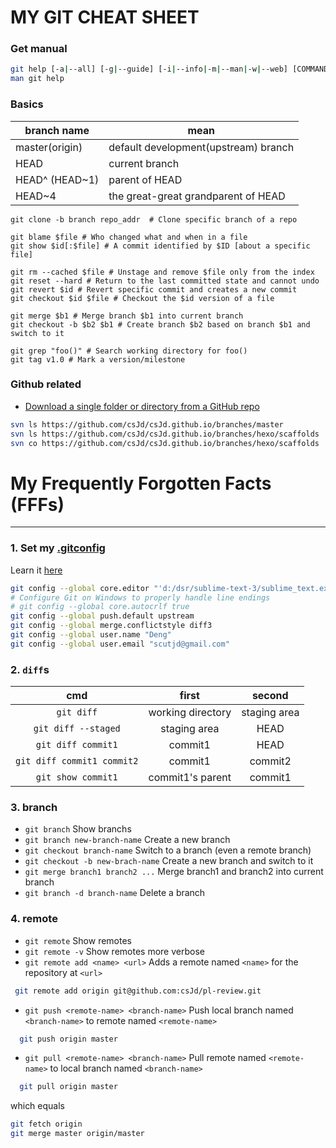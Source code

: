# MY GIT CHEAT SHEET

### Get manual

```sh
git help [-a|--all] [-g|--guide] [-i|--info|-m|--man|-w|--web] [COMMAND|GUIDE]
man git help
```


### Basics

| branch name    | mean                                 |
| -------------- | ------------------------------------ |
| master(origin) | default development(upstream) branch |
| HEAD           | current branch                       |
| HEAD^ (HEAD~1) | parent of HEAD                       |
| HEAD~4         | the great-great grandparent of HEAD  |

```shell
git clone -b branch repo_addr  # Clone specific branch of a repo

git blame $file # Who changed what and when in a file
git show $id[:$file] # A commit identified by $ID [about a specific file]

git rm --cached $file # Unstage and remove $file only from the index
git reset --hard # Return to the last committed state and cannot undo
git revert $id # Revert specific commit and creates a new commit
git checkout $id $file # Checkout the $id version of a file

git merge $b1 # Merge branch $b1 into current branch
git checkout -b $b2 $b1 # Create branch $b2 based on branch $b1 and switch to it

git grep "foo()" # Search working directory for foo()
git tag v1.0 # Mark a version/milestone
```


### Github related
* [Download a single folder or directory from a GitHub repo](https://stackoverflow.com/questions/7106012/download-a-single-folder-or-directory-from-a-github-repo/)

```sh
svn ls https://github.com/csJd/csJd.github.io/branches/master
svn ls https://github.com/csJd/csJd.github.io/branches/hexo/scaffolds
svn co https://github.com/csJd/csJd.github.io/branches/hexo/scaffolds
```

# My Frequently Forgotten Facts (FFFs)
------
### 1. Set my [.gitconfig](https://git-scm.com/docs/git-config#_syntax)
Learn it [here](https://classroom.udacity.com/courses/ud775/lessons/2980038599/concepts/33417185870923)
``` sh
git config --global core.editor "'d:/dsr/sublime-text-3/sublime_text.exe' -n -w"
# Configure Git on Windows to properly handle line endings
# git config --global core.autocrlf true
git config --global push.default upstream
git config --global merge.conflictstyle diff3
git config --global user.name "Deng"
git config --global user.email "scutjd@gmail.com"
```

### 2. `diff`s
cmd|first|second
:---:|:---:|:---:
`git diff`|working directory|staging area
`git diff --staged`|staging area|HEAD
`git diff commit1`|commit1|HEAD
`git diff commit1 commit2`|commit1|commit2
`git show commit1`|commit1's parent|commit1

### 3. branch
* `git branch`  Show branchs
* `git branch new-branch-name`  Create a new branch
* `git checkout branch-name`  Switch to a branch (even a remote branch)
* `git checkout -b new-brach-name`  Create a new branch and switch to it
* `git merge branch1 branch2 ...`  Merge branch1 and branch2 into current branch 
* `git branch -d branch-name`  Delete a branch

### 4. remote
* `git remote`  Show remotes
* `git remote -v`  Show remotes more verbose
* `git remote add <name> <url>`  Adds a remote named `<name>` for the repository at `<url>`
```sh
 git remote add origin git@github.com:csJd/pl-review.git
```
* `git push <remote-name> <branch-name>`  Push local branch named `<branch-name>` to remote named `<remote-name>`
```sh
  git push origin master
```
* `git pull <remote-name> <branch-name>`  Pull remote named `<remote-name>` to local branch named `<branch-name>`
``` bash
  git pull origin master
```
which equals
```sh
git fetch origin
git merge master origin/master
```
